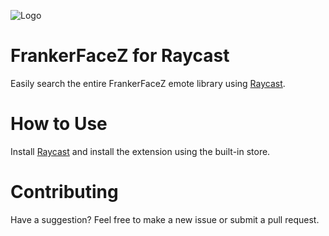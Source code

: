![Logo](https://raw.githubusercontent.com/davidchalifoux/FrankerFaceZ-for-Raycast/master/assets/github-logo.png)
# FrankerFaceZ for Raycast
Easily search the entire FrankerFaceZ emote library using [Raycast](https://www.raycast.com/).
# How to Use
Install [Raycast](https://www.raycast.com/) and install the extension using the built-in store.
# Contributing
Have a suggestion? Feel free to make a new issue or submit a pull request.